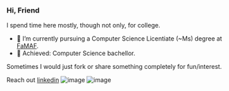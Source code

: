 ### Hi, Friend 

I spend time here mostly, though not only, for college.

- 🌱 I’m currently pursuing a Computer Science Licentiate (~Ms) degree at [FaMAF](https://www.famaf.unc.edu.ar).
- 💫 Achieved: Computer Science bachellor.

Sometimes I would just fork or share something completely for fun/interest.

Reach out
[linkedin](https://www.linkedin.com/in/lautaro-lombardi/)
![image](https://img.shields.io/badge/LinkedIn-0077B5?style=for-the-badge&logo=linkedin&logoColor=white)
![image](https://img.shields.io/badge/Gmail-D14836?style=for-the-badge&logo=gmail&logoColor=white)
